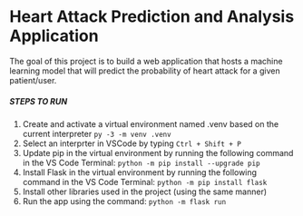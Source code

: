 # Heart Attack Prediction and Analysis Application
The goal of this project is to build a web application that hosts a machine learning model that will predict the probability of heart attack for a given patient/user.

##### STEPS TO RUN
1. Create and activate a virtual environment named .venv based on the current interpreter ```py -3 -m venv .venv```
2. Select an interprter in VSCode by typing ```Ctrl + Shift + P```
3. Update pip in the virtual environment by running the following command in the VS Code Terminal: ``` python -m pip install --upgrade pip ```
4. Install Flask in the virtual environment by running the following command in the VS Code Terminal: ``` python -m pip install flask ```
5. Install other libraries used in the project (using the same manner)
6. Run the app using the command: ``` python -m flask run ```